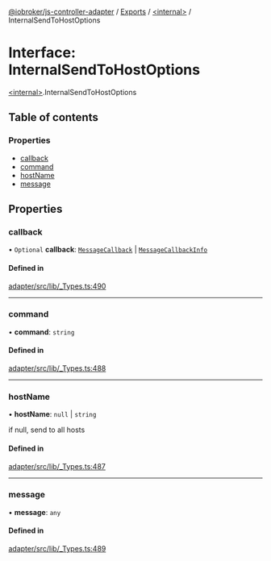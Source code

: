 [@iobroker/js-controller-adapter](../README.md) / [Exports](../modules.md) / [\<internal\>](../modules/internal_.md) / InternalSendToHostOptions

# Interface: InternalSendToHostOptions

[\<internal\>](../modules/internal_.md).InternalSendToHostOptions

## Table of contents

### Properties

- [callback](internal_.InternalSendToHostOptions.md#callback)
- [command](internal_.InternalSendToHostOptions.md#command)
- [hostName](internal_.InternalSendToHostOptions.md#hostname)
- [message](internal_.InternalSendToHostOptions.md#message)

## Properties

### callback

• `Optional` **callback**: [`MessageCallback`](../modules/internal_.md#messagecallback) \| [`MessageCallbackInfo`](internal_.MessageCallbackInfo.md)

#### Defined in

[adapter/src/lib/_Types.ts:490](https://github.com/ioBroker/ioBroker.js-controller/blob/9b71d3242/packages/adapter/src/lib/_Types.ts#L490)

___

### command

• **command**: `string`

#### Defined in

[adapter/src/lib/_Types.ts:488](https://github.com/ioBroker/ioBroker.js-controller/blob/9b71d3242/packages/adapter/src/lib/_Types.ts#L488)

___

### hostName

• **hostName**: ``null`` \| `string`

if null, send to all hosts

#### Defined in

[adapter/src/lib/_Types.ts:487](https://github.com/ioBroker/ioBroker.js-controller/blob/9b71d3242/packages/adapter/src/lib/_Types.ts#L487)

___

### message

• **message**: `any`

#### Defined in

[adapter/src/lib/_Types.ts:489](https://github.com/ioBroker/ioBroker.js-controller/blob/9b71d3242/packages/adapter/src/lib/_Types.ts#L489)
